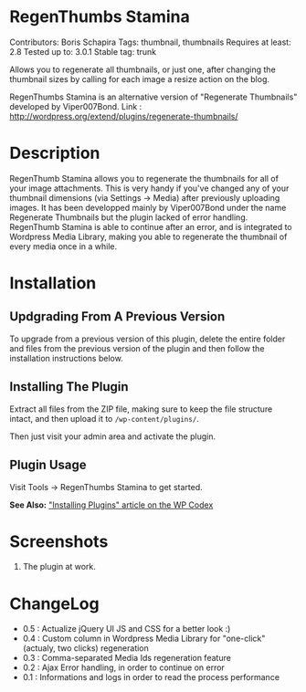 RegenThumbs Stamina
===================

Contributors: Boris Schapira
Tags: thumbnail, thumbnails
Requires at least: 2.8
Tested up to: 3.0.1
Stable tag: trunk

Allows you to regenerate all thumbnails, or just one, after changing the thumbnail sizes by
calling for each image a resize action on the blog.

RegenThumbs Stamina is an alternative version of "Regenerate Thumbnails" developed by Viper007Bond.
Link : http://wordpress.org/extend/plugins/regenerate-thumbnails/

Description
===================

RegenThumb Stamina allows you to regenerate the thumbnails for all of your image attachments. This is 
very handy if you've changed any of your thumbnail dimensions (via Settings -> Media) after previously 
uploading images. It has been developped mainly by Viper007Bond under the name Regenerate Thumbnails 
but the plugin lacked of error handling. RegenThumb Stamina is able to continue after an error, and is 
integrated to Wordpress Media Library, making you able to regenerate the thumbnail of every media once 
in a while.

Installation
===================

Updgrading From A Previous Version
----------------------------------

To upgrade from a previous version of this plugin, delete the entire folder and files from the previous 
version of the plugin and then follow the installation instructions below.

Installing The Plugin
---------------------

Extract all files from the ZIP file, making sure to keep the file structure intact, and then upload it 
to `/wp-content/plugins/`.

Then just visit your admin area and activate the plugin.

Plugin Usage
------------

Visit Tools -> RegenThumbs Stamina to get started.

**See Also:** ["Installing Plugins" article on the WP Codex](http://codex.wordpress.org/Managing_Plugins#Installing_Plugins)

Screenshots
===========

1. The plugin at work.

ChangeLog
==========

* 0.5 : Actualize jQuery UI JS and CSS for a better look :)
* 0.4 : Custom column in Wordpress Media Library for "one-click" (actualy, two clicks) regeneration
* 0.3 : Comma-separated Media Ids regeneration feature
* 0.2 : Ajax Error handling, in order to continue on error
* 0.1 : Informations and logs in order to read the process performance
